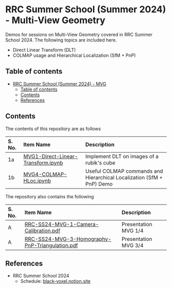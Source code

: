 # RRC Summer School (Summer 2024) - Multi-View Geometry

Demos for sessions on Multi-View Geometry covered in RRC Summer School 2024. The following topics are included here.

- Direct Linear Transform (DLT)
- COLMAP usage and Hierarchical Localization (SfM + PnP)

## Table of contents

- [RRC Summer School (Summer 2024) - MVG](#rrc-summer-school-summer-2024---mvg)
    - [Table of contents](#table-of-contents)
    - [Contents](#contents)
    - [References](#references)

## Contents

The contents of this repository are as follows

| S. No. | Item Name | Description |
| :----- | :-------- | :---------- |
| 1a | [MVG1-Direct-Linear-Transform.ipynb](./notebooks/MVG1-Direct-Linear-Transform.ipynb) | Implement DLT on images of a rubik's cube |
| 1b | [MVG4-COLMAP-HLoc.ipynb](./notebooks/MVG4-COLMAP-HLoc.ipynb) | Useful COLMAP commands and Hierarchical Localization (SfM + PnP) Demo|

The repository also contains the following

| S. No. | Item Name | Description |
| :----- | :-------- | :---------- |
| A | [RRC-SS24-MVG-1-Camera-Calibration.pdf](./slides/RRC-SS24-MVG-1-Camera-Calibration.pdf) | Presentation MVG 1/4 |
| A | [RRC-SS24-MVG-3-Homography-PnP-Triangulation.pdf](./slides/RRC-SS24-MVG-3-Homography-PnP-Triangulation.pdf) | Presentation MVG 3/4 |

## References

- RRC Summer School 2024
    - Schedule: [black-voxel.notion.site](https://black-voxel.notion.site/RRC-Summer-School-2024-33dba394321d4ad49ad03d478d5e4869)
